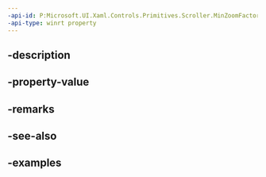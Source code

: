 ```yaml
---
-api-id: P:Microsoft.UI.Xaml.Controls.Primitives.Scroller.MinZoomFactorProperty
-api-type: winrt property
---
```


## -description

## -property-value

## -remarks

## -see-also

## -examples

